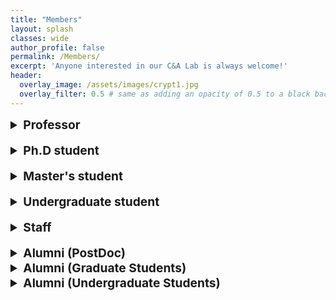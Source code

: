 ```yaml
---
title: "Members"
layout: splash
classes: wide
author_profile: false
permalink: /Members/
excerpt: 'Anyone interested in our C&A Lab is always welcome!'
header:
  overlay_image: /assets/images/crypt1.jpg
  overlay_filter: 0.5 # same as adding an opacity of 0.5 to a black background
---
```




<details>
    <summary style="font-size:1.2rem; font-weight:bold;">
        Professor
    </summary>
    <ul type="square">
        <li><p style="text-align:left;"><A href="https://sites.google.com/site/jhsbhs/"><b sytle="font-size:120%;">Jae Hong Seo</b></A>
            <br>
            <img src="{{ site.url }}{{ site.baseurl }}/assets/images/jaehong.jpg" alt="" height="160" width="120" style="vertical-align:middle;">
               <span style="margin-top:20px;font-size:20px;" >Stay hungry. Stay foolish.</span>
            </p>
            <u>Education</u>
            <br>
            Seoul National University
            <br>
            <i><p style="text-align:left;">Ph.D in Mathematics<span style="float:right;">Feb 2011</span></p></i>                
            Korea University
            <br>
            <i><p style="text-align:left;">BS in Mathematics<span style="float:right;">Feb 2004</span></p></i>
            <u>Research Interests</u>
            <br>
            Cryptography, Computational Number Theory, Information Security (Recently, very interested in crypto primitives for secure blockchains and/or deep learning such as zero-knowledge proofs and bio authentication)
        </li>
    </ul>
</details>

<br>

<details>
    <summary style="font-size:1.2rem; font-weight:bold;">
        Ph.D student
    </summary>
    <ul type="square">        
        <br>
        <li><p style="text-align:left;"><A href="https://sunpill.github.io"><b sytle="font-size:120%;">Sunpill Kim</b></A>
        <br>
        <img src="{{ site.url }}{{ site.baseurl }}/assets/images/Sunpill1.jpg" alt="" height="160" width="120">
        </p>
        <u>Education</u>
        <br>
        Hanyang University
        <br>
        <i><p style="text-align:left;">MS & Ph.D INTEGRATED COURSE in Mathematics<span style="float:right;">Mar 2020 - present</span><br>
            <span style="text-align:left;">BS in Mathematics</span><span style="float:right;"> Mar 2015 - Feb 2020</span></p></i>
        <u>Research Interests</u>
        <br>
        Deep Learning-Based Biometric(Face, Speaker), Zero-Knowledge Proofs & Verifiable Computing 
    </li>   
    <br>
        <li><p style="text-align:left;"><A href="https://hyeonbumlee.github.io"><b sytle="font-size:120%;">Hyeonbum Lee</b></A>
        <br>
        <img src="{{ site.url }}{{ site.baseurl }}/assets/images/Hyeonbum.jpg" alt="" height="160" width="120">
        </p>
        <u>Education</u>
        <br>
        Hanyang University
        <br>
        <i><p style="text-align:left;">MS & Ph.D INTEGRATED COURSE in Mathematics<span style="float:right;">Mar 2020 - present</span><br>
            <span style="text-align:left;">BS in Mathematics</span><span style="float:right;"> Mar 2014 - Feb 2018</span></p></i>
        <u>Research Interests</u>
        <br>
        Cryptography(Zero-Knowledge Proofs)
        </li>
    </ul>
</details>

<br>

<details>
    <summary style="font-size:1.2rem; font-weight:bold;">
        Master's student
    </summary>
    <ul type="square">
        <li><p style="text-align:left;"><b sytle="font-size:120%;">Gwangwoon Lee</b>
        <br>
        <img src="{{ site.url }}{{ site.baseurl }}/assets/images/lgw.jpg" alt="" height="160" width="120">
        </p>
        <u>Education</u>
        <br>
        Hanyang University
        <br>
        <i><p style="text-align:left;">MS in Mathematics<span style="float:right;">Mar 2021 - present</span><br>
            </p></i>
        CATHOLIC KWANDONG UNIVERSITY
        <br>
        <i><p style="text-align:left;">BS in Mathematics Education<span style="float:right;"> Mar 2014 - Feb 2021</span></p></i>
        <u>Research Interests</u>
        <br>
        Blockchain, Cryptography
    </li>
    <br>
        <li><p style="text-align:left;"><b sytle="font-size:120%;">Kyuhwan Lee</b>
        <br>
        <img src="{{ site.url }}{{ site.baseurl }}/assets/images/Kyuhwan.jpg" alt="" height="160" width="120">
        </p>
        <u>Education</u>
        <br>
        Hanyang University
        <br>
        <i><p style="text-align:left;">MS in Information Security<span style="float:right;">Mar 2022 - present</span><br>
            <span style="text-align:left;">BS in Mathematics</span><span style="float:right;">Mar 2015 - Feb 2022</span></p></i>
        <u>Research Interests</u>
        <br>
        Lattice-based cryptography, Zero-Knowledge Proof
    </li>
    <br>
        <li><p style="text-align:left;"><b sytle="font-size:120%;">Bora Jeong</b>
        <br>
        <img src="{{ site.url }}{{ site.baseurl }}/assets/images/Bora.jpg" alt="" height="160" width="120">
        </p>
        <u>Education</u>
        <br>
        Hanyang University
        <br>
        <i><p style="text-align:left;">MS & Ph.D INTEGRATED COURSE in Mathematics<span style="float:right;">Sep 2022 - present</span><br>
            <span style="text-align:left;">BS in Mathematics</span><span style="float:right;"> Mar 2015 - Aug 2022</span></p></i>
        <u>Research Interests</u>
        <br>
        Deep Learning Algorithm
        </li>
    </ul>
</details>

<br>

<details>
    <summary style="font-size:1.2rem; font-weight:bold;">
        Undergraduate student
    </summary>
    <ul type="square">
        <li><p style="text-align:left;"><b sytle="font-size:120%;">Chanwoo Hwang</b>
        <br>
        <img src="{{ site.url }}{{ site.baseurl }}/assets/images/Chanwoo.jpg" alt="" height="160" width="120">
        </p>
        <u>Education</u>
        <br>
        Hanyang University
        <br>
        <i><p style="text-align:left;">BS in Mathematics<span style="float:right;">Mar 2017 - present</span><br>
            <span style="text-align:left;">BS in Computer Science</span><span style="float:right;">Sep 2019 - present</span></p></i>  
        <u>Research Interests</u>
        <br>
        Deep Learning Algorithm, Computer Vision
    </li>
    <br>
        <li><p style="text-align:left;"><b sytle="font-size:120%;">Dongsu Kim</b>
        <br>
        <img src="{{ site.url }}{{ site.baseurl }}/assets/images/Dongsu.jpg" alt="" height="160" width="120">
        </p>
        <u>Education</u>
        <br>
        Hanyang University
        <br>
        <i><p style="text-align:left;">BS in Mathematics<span style="float:right;">Mar 2017 - present</span></p></i>
        <u>Research Interests</u>
        <br>
        Deep Learning Algorithm, Computer Vision
    </li>    
    <br>
        <li><p style="text-align:left;"><b sytle="font-size:120%;">Seunghun Paik</b>
        <br>
        <img src="{{ site.url }}{{ site.baseurl }}/assets/images/Seunghun.jpg" alt="" height="160" width="120">
        </p>
        <u>Education</u>
        <br>
        Hanyang University
        <br>
        <i><p style="text-align:left;">BS in Mathematics<span style="float:right;">Mar 2018 - present</span></p></i>
        <u>Research Interests</u>
        <br>
        Privacy Preserving Machine Learning
    </li>
    <br>
        <li><p style="text-align:left;"><b sytle="font-size:120%;">Minsu Kim</b>
        <br>
        <img src="{{ site.url }}{{ site.baseurl }}/assets/images/minsu.jpg" alt="" height="160" width="120">
        </p>
        <u>Education</u>
        <br>
        Hanyang University
        <br>
        <i><p style="text-align:left;">BS in Mathematics<span style="float:right;">Mar 2018 - present</span></p></i>
        <u>Research Interests</u>
        <br>
        Error Correcting Code
    </li>
    <br>
        <li><p style="text-align:left;"><b sytle="font-size:120%;">Seongae Baek</b>
        <br>
        <img src="{{ site.url }}{{ site.baseurl }}/assets/images/Seongae.jpg" alt="" height="160" width="120">
        </p>
        <u>Education</u>
        <br>
        Hanyang University
        <br>
        <i><p style="text-align:left;">BS in Mathematics<span style="float:right;">Mar 2019 - present</span></p></i>
        <u>Research Interests</u>
        <br>
        Error Correcting Code
    </li>    
    <br>
        <li><p style="text-align:left;"><b sytle="font-size:120%;">Sangyoon Shin</b>
        <br>
        <img src="{{ site.url }}{{ site.baseurl }}/assets/images/sangyoon.jpg" alt="" height="160" width="120">
        </p>
        <u>Education</u>
        <br>
        Hanyang University
        <br>
        <i><p style="text-align:left;">BS in Computer Science<span style="float:right;">Mar 2018 - present</span><br>
            <span style="text-align:left;">BS in Mathematics</span><span style="float:right;">Sep 2018 - present</span></p></i>
        <u>Research Interests</u>
        <br>
        Deep Learning Algorithm
    </li>
    <br>
        <li><p style="text-align:left;"><b sytle="font-size:120%;">Hyunjung Son</b>
        <br>
        <img src="{{ site.url }}{{ site.baseurl }}/assets/images/hyunjung.jpg" alt="" height="160" width="120">
        </p>
        <u>Education</u>
        <br>
        Sookmyung Women's University
        <br>
        <i><p style="text-align:left;">BS in Mathematics<span style="float:right;">Mar 2019 - present</span></p></i>
        <u>Research Interests</u>
        <br>
        Cryptography
    </li>
    <br>
        <li><p style="text-align:left;"><b sytle="font-size:120%;">Yunjeong Heo</b>
        <br>
        <img src="{{ site.url }}{{ site.baseurl }}/assets/images/yunjeong.jpg" alt="" height="160" width="120">
        </p>
        <u>Education</u>
        <br>
        Hanyang University
        <br>
        <i><p style="text-align:left;">BS in Mathematics<span style="float:right;">Mar 2020 - present</span></p></i>
        <u>Research Interests</u>
        <br>
        Deep Learning Algorithm
    </li>
    </ul>
</details>

<br>

<details>  
    <summary style="font-size:1.2rem; font-weight:bold;">
        Staff
    </summary>
    <ul type="square">
        <li><p style="text-align:left;"><b sytle="font-size:120%;">Bomin Kwon</b>
        <br>
        <img src="{{ site.url }}{{ site.baseurl }}/assets/images/kbm.jpg" alt="" height="160" width="120">
        </p>
    </li>
        <li><p style="text-align:left;"><b sytle="font-size:120%;">Jiyeong Min</b>
        <br>
        <img src="{{ site.url }}{{ site.baseurl }}/assets/images/jiyeong.png" alt="" height="160" width="120">
        </p>
    </li>
    </ul>
</details>

<br>

<details>
    <summary style="font-size:1.2rem; font-weight:bold;">
        Alumni (PostDoc)
    </summary>
    <ul type="square">
        <li><p style="text-align:left;"><b sytle="font-size:120%;">Heewon Chung (Desilo)</b><span style="float:right;"> <i>Dec 2021</i></span></p>
    </li>
    </ul>
</details>

<details>
    <summary style="font-size:1.2rem; font-weight:bold;">
        Alumni (Graduate Students)
    </summary>
    <ul type="square">
        <li><p style="text-align:left;"><b sytle="font-size:120%;">Hwamin Yoo</b><span style="float:right;"> <i>Feb 2017</i></span></p>
    </li>
        <li><p style="text-align:left;"><b sytle="font-size:120%;">Changjin Kim (Onther)</b><span style="float:right;"> <i>Feb 2017</i></span></p>
    </li>
        <li><p style="text-align:left;"><b sytle="font-size:120%;">Gyumin Lim (KAIST Cyber Security Research Center)</b><span style="float:right;"> <i>Feb 2021</i></span></p>
    </li>
    </ul>
</details>

<details>
    <summary style="font-size:1.2rem; font-weight:bold;">
        Alumni (Undergraduate Students)
    </summary>
    <ul type="square">
        <li><p style="text-align:left;"><b sytle="font-size:120%;">Sunpill Kim</b><span style="float:right;"> <i></i></span></p>
    </li>
        <li><p style="text-align:left;"><b sytle="font-size:120%;">Dongyoung Kim</b><span style="float:right;"> <i></i></span></p>
    </li>
        <li><p style="text-align:left;"><b sytle="font-size:120%;">Jaeyong Ahn</b><span style="float:right;"> <i></i></span></p>
    </li>
        <li><p style="text-align:left;"><b sytle="font-size:120%;">Jungmin Kim</b><span style="float:right;"> <i></i></span></p>
    </li>
        <li><p style="text-align:left;"><b sytle="font-size:120%;">SuRyun Ji</b><span style="float:right;"> <i></i></span></p>
    </li>
        <li><p style="text-align:left;"><b sytle="font-size:120%;"><A href="https://github.com/imeunu">Eunwoo Im </A><A href="https://sites.google.com/site/lliger9/?pli=1">(Visual Intelligence Lab @Hanyang University)</A></b><span style="float:right;"> <i></i></span></p>
    </li>
        <li><p style="text-align:left;"><b sytle="font-size:120%;">Taesam Kim (Hyundai Mobis)</b><span style="float:right;"> <i></i></span></p>
    </li>
        <li><p style="text-align:left;"><b sytle="font-size:120%;">Bora Jeong</b><span style="float:right;"> <i></i></span></p>
    </li>
    </ul>
</details>
